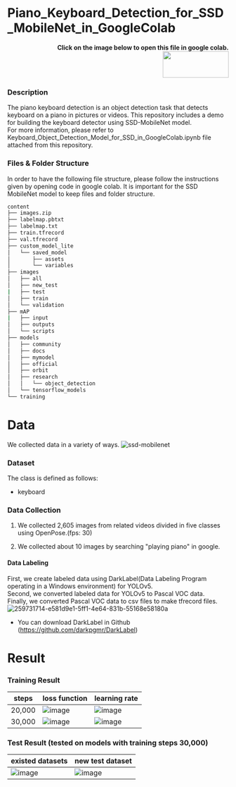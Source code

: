 # Piano_Keyboard_Detection_for_SSD_MobileNet_in_GoogleColab
<p align="right">
  <b>Click on the image below to open this file in google colab.</b><br>
  <a href="https://colab.research.google.com/gist/dalabdgw/019955b172571a75a1d95269fa5abe54/keyboard_object_detection_model_for_ssd_in_googlecolab.ipynb"><img src="https://github.com/dalabdgw/Piano_Keyboard_Detection/assets/135303032/559ed90c-8aec-47af-a5a7-1f7d56a5fc2f" width="150" height="60"></a>
</p>

### Description
The piano keyboard detection is an object detection task that detects keyboard on a piano in pictures or videos. This repository includes a demo for building the keyboard detector using SSD-MobileNet model.<br>
For more information, please refer to Keyboard_Object_Detection_Model_for_SSD_in_GoogleColab.ipynb file attached from this repository.

### Files & Folder Structure
In order to have the following file structure, please follow the instructions given by opening code in google colab.
It is important for the SSD MobileNet model to keep files and folder structure.
```bash
content
├── images.zip
├── labelmap.pbtxt
├── labelmap.txt
├── train.tfrecord
├── val.tfrecord
├── custom_model_lite
│   └── saved_model
│       ├── assets
│       └── variables
├── images
│   ├── all
│   ├── new_test
|   ├── test
│   ├── train
│   └── validation
├── mAP
|   ├── input
│   ├── outputs
│   └── scripts
├── models
│   ├── community
│   ├── docs
│   ├── mymodel
│   ├── official
│   ├── orbit
│   ├── research
│   │   └── object_detection
│   └── tensorflow_models
└── training
```

# Data
We collected data in a variety of ways.
![ssd-mobilenet](https://github.com/dalabdgw/Piano_Keyboard_Detection/assets/135303032/8ee67d80-1424-45cd-b142-d7ceaee5b29f)

### Dataset
The class is defined as follows:
- keyboard

### Data Collection
1. We collected 2,605 images from related videos divided in five classes using OpenPose.(fps: 30)

2. We collected about 10 images by searching "playing piano" in google.

#### Data Labeling
First, we create labeled data using DarkLabel(Data Labeling Program operating in a Windows environment) for YOLOv5.<br>
Second, we converted labeled data for YOLOv5 to Pascal VOC data.<br>
Finally, we converted Pascal VOC data to csv files to make tfrecord files.
![259731714-e581d9e1-5ff1-4e64-831b-55168e58180a](https://github.com/dalabdgw/Piano_Keyboard_Detection/assets/135303032/c0b45a18-842d-40b6-ab7b-ef87a1c718b7)
* You can download DarkLabel in Github (https://github.com/darkpgmr/DarkLabel)


# Result 
### Training Result

|steps|loss function|learning rate|
|---|---|---|
|20,000|![image](https://github.com/dalabdgw/Piano_Keyboard_Detection/assets/135303032/ee43dc33-d673-4256-ad93-a155989cf22e)|![image](https://github.com/dalabdgw/Piano_Keyboard_Detection/assets/135303032/c81508a1-c959-45d7-b4a1-c9cb4f4e2dae)|
|30,000|![image](https://github.com/dalabdgw/Piano_Keyboard_Detection/assets/135303032/84db9aec-3935-4b40-b455-6ff9435b1ea5)|![image](https://github.com/dalabdgw/Piano_Keyboard_Detection/assets/135303032/bf929068-6fa3-4150-9943-334791e26f2e)|


### Test Result (tested on models with training steps 30,000)

|existed datasets|new test dataset|
|---|---|
|![image](https://github.com/dalabdgw/Piano_Keyboard_Detection/assets/135303032/07dbe973-d327-4801-89c8-4c3b4fbde5d6)|![image](https://github.com/dalabdgw/Piano_Keyboard_Detection/assets/135303032/b188755b-36da-4e93-b011-492e7cd2900f)|


